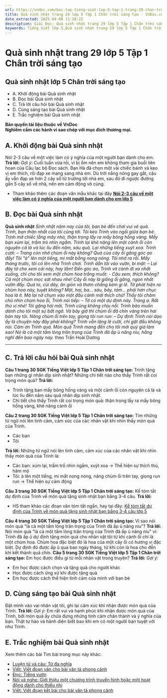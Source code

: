 ```yaml
---
url: https://vndoc.com/bai-tap-tieng-viet-lop-5-tap-1-trang-29-chan-troi-sang-tao-319168
title: Quà sinh nhật trang 29 lớp 5 Tập 1 Chân trời sáng tạo - VnDoc.com
date_extracted: 2025-04-08 11:28:22
description: Giải Đọc: Quà sinh nhật trang 29 lớp 5 Tập 1 Chân trời sáng tạo gồm các phần hướng dẫn giải chi tiết, đầy đủ nhất chỉ có trên VnDoc. Mời các bạn tham khảo.
keywords: Tiếng Việt lớp 5,Quà sinh nhật trang 29 lớp 5 Tập 1 Chân trời sáng tạo,Bài tập Tiếng Việt lớp 5 Tập 1 trang 29 Chân trời sáng tạo,Quà sinh nhật lớp 5 Chân trời sáng tạo,Tiếng Việt lớp 5 trang 29 Tập 1 Chân trời sáng tạo,Trả lời câu hỏi Quà sinh nhật,Đọc Quà sinh nhật lớp 5,Quà sinh nhật lớp 5 trang 29,Tiếng Việt lớp 5 Chân trời sáng tạo,Tiếng Việt lớp 5 Tập 1,sgk Tiếng Việt lớp 5
---
```


# Quà sinh nhật trang 29 lớp 5 Tập 1 Chân trời sáng tạo
## **Quà sinh nhật lớp 5 Chân trời sáng tạo**
  * A. Khởi động bài Quà sinh nhật
  * B. Đọc bài Quà sinh nhật
  * C. Trả lời câu hỏi bài Quà sinh nhật
  * D. Cùng sáng tạo bài Quà sinh nhật
  * E. Trắc nghiệm bài Quà sinh nhật

**Bản quyền tài liệu thuộc về VnDoc**  
**Nghiêm cấm các hành vi sao chép với mục đích thương mại.**
## **A. Khởi động bài Quà sinh nhật**
Nói 2-3 câu về một việc làm có ý nghĩa của một người bạn dành cho em.
**Trả lời:**
_Gợi ý:_
Cuối tuần vừa rồi, vì bị ốm nên em không tham gia buổi liên hoan của Câu lạc bộ Đọc  sách. Bạn Hà đã chọn một vài chiếc bánh và kẹo vị em thích, rồi đạp xe mang sang nhà em. Dù trời nắng nóng gay gắt, cậu ấy vẫn đạp xe hơn 2 cây số từ trường tới nhà em, sau đó đi ngược đường gần 5 cây số về nhà, nên em cảm động vô cùng.
  * Tham khảo thêm các đoạn văn mẫu khác tại đây [**Nói 2-3 câu về một việc làm có ý nghĩa của một người bạn dành cho em lớp 5**](<https://vndoc.com/noi-2-3-cau-ve-mot-viec-lam-co-y-nghia-cua-mot-nguoi-ban-danh-cho-em-lop-5-328725>)

## **B. Đọc bài Quà sinh nhật**
**Quà sinh nhật**
 _Sinh nhật năm nay của tôi, bạn bè đến chơi vui vẻ quá. Trinh, bạn thân nhất của tôi cũng tới. Tôi kéo Trinh vào ngồi giữa bạn bè. Trịnh mở chiếc lẵng mây nhỏ, thận trọng lấy ra mấy bông hồng vàng. Mấy bạn xúm lại, trầm trò nhìn ngắm. Trinh lại khẽ nâng lên một cành ổi còn nguyên cả lá và lúc lỉu đến năm, sáu quả. Lại những tiếng xuýt xoa. Trinh cười:_
_– Trang còn nhớ chùm ổi này không? Quả của cây ổi găng góc ao đấy\!_
_Tôi "à" lên một tiếng, mi mắt bỗng nong nóng. Tôi nhớ ra rồi. Mấy tháng trước, tôi có lên nhà Trinh chơi. Trinh dẫn tôi vào vườn, bí mật:_
_– Lại đây tớ cho xem cái này, hay lắm\!_
_Đến góc ao, Trinh vít cành đi xa nhất xuống, chỉ cho tôi xem một chùm hoa trắng muốt:_
_\- Cậu xem, thích không? Cả một chùm mọc sát nhau nhé\! Cây ổi này là giống ổi găng, ngon nhất vườn đấy. Quả to, cùi dày, ăn giòn và thơm chẳng kém gì lê. Tờ phát hiện ra chùm hoa này, tuyệt không? Một, hai, ba... sáu, bảy, tám... phải hơn chục hoa là ít. Mà lại nở chụm vào một đầu cành mới thích chứ\!_
_Thấy tôi chăm chú nhìn chùm hoa ổi, Trinh nói tiếp:_
_– Tớ có một dự định này. Trang ạ. Rất thú vị nhé\!_
_Tôi gặng hỏi mãi, Trinh cũng không chịu nổi. Trinh bảo muốn dành cho tôi một sự bất ngờ._
_Và bây giờ thì chùm ổi đã chín vàng trên hai bàn tay tôi. Nâng chùm ổi trên tay, giọng tôi run run:_
_– Dự định Trinh nói dạo ấy là chuyện này đây phải không?_
_Trinh vẫn lặng lẽ cười, chỉ gật đầu không nói. Cảm ơn Trinh quá. Món quả Trinh mang đến cho tôi mới quý giá làm sao\! Nó là cả một tấm lòng trân trọng của Trinh đã ấp ủ nâng niu, hằng nghĩ đến bao ngày nay._
theo Trần Hoài Dương
****
## **C. Trả lời câu hỏi bài Quà sinh nhật**
**Câu 1 trang 30 SGK Tiếng Việt lớp 5 Tập 1 Chân trời sáng tạo:** Trinh tặng bạn những gì nhân dịp sinh nhật? Những chi tiết nào cho thấy Trinh rất coi trọng món quà?
**Trả lời:**
  * Trinh tặng bạn mấy bông hồng vàng và một cành ổi còn nguyên cả lá và lúc lỉu đến năm sáu quả nhân dịp sinh nhật.
  * Chi tiết cho thấy Trinh rất coi trọng món quà: thận trọng lấy ra mấy bông hồng vàng, khẽ nâng cành ổi

**Câu 2 trang 30 SGK Tiếng Việt lớp 5 Tập 1 Chân trời sáng tạo:** Tìm những từ ngữ nói lên tình cảm, cảm xúc của các nhân vật khi nhìn thấy món quà của Trinh.
  * Các bạn
  * Tôi

**Trả lời:**
Những từ ngữ nói lên tình cảm, cảm xúc của các nhân vật khi nhìn thấy món quà của Trinh là:
  * Các bạn: xúm lại, trầm trồ nhìn ngắm, xuýt xoa → Thể hiện sự thích thú, hâm mộ
  * Tôi: à lên một tiếng, mi mắt nong nóng, nâng chùm ổi trên tay, giọng run run → Thể hiện sự cảm động

**Câu 3 trang 30 SGK Tiếng Việt lớp 5 Tập 1 Chân trời sáng tạo:** Kể tóm tắt dự định của Trinh về món  quà tặng sinh nhật bạn bằng 3-4 câu.
**Trả lời:**
  * HS tham khảo các đoạn văn tóm tắt ngắn, hay tại đây: [Kể tóm tắt dự định của Trinh về món quà tặng sinh nhật bạn bằng 3-4 câu lớp 5](<https://vndoc.com/ke-tom-tat-du-dinh-cua-trinh-ve-mon-qua-tang-sinh-nhat-ban-bang-3-4-cau-lop-5-328726>)

**Câu 4 trang 30 SGK Tiếng Việt lớp 5 Tập 1 Chân trời sáng tạo:** Vì sao nói món quà "là cả một tấm lòng trân trọng của Trinh đã ấp ủ nâng niu"?
**Trả lời:**
Nói món quà "là cả một tấm lòng trân trọng của Trinh đã ấp ủ nâng niu" vì: Trinh đã ấp ủ dự định tặng món quà cho nhân vật tôi từ khi cành ổi chỉ là một chùm hoa. Chùm hoa đặc biệt đó là hoa của một cây ổi có hương vị đặc biệt. Dự định đó được ấp ủ qua bao ngày tháng, từ khi còn là hoa cho đến khi kết thành quả chín.
**Câu 5 trang 30 SGK Tiếng Việt lớp 5 Tập 1 Chân trời sáng tạo:** Em học được điều gì từ mỗi nhân vật trong truyện?
**Trả lời:**
_Gợi ý:_
  * Em học được cách chọn và tặng quà cho người khác
  * Học được cách ứng xử khi được tặng quà
  * Em học được cách thể hiện tình cảm của mình với bạn bè

## **D. Cùng sáng tạo bài Quà sinh nhật**
Đặt mình vào vai nhân vật tôi, ghi lại cảm xúc khi nhận được món quà của Trinh.
**Trả lời:**
_Gợi ý:_
Em rất vui và hạnh phúc khi nhận được món quà của Trinh, bởi món quà ấy chứa đựng những tình cảm chân thành và ý nghĩa của bạn. Thật tự hào và hãnh diện biết bao khi em có một người bạn tuyệt vời như Trinh.
## **E. Trắc nghiệm bài Quà sinh nhật**
Xem thêm các bài Tìm bài trong mục này khác:
  * [Luyện từ và câu: Từ đa nghĩa](</luyen-tu-va-cau-lop-5-tu-nhieu-nghia-131753>)
  * [Viết: Viết đoạn văn cho bài văn tả phong cảnh](</bai-tap-tieng-viet-lop-5-tap-1-trang-32-chan-troi-sang-tao-319170>)
  * [Đọc: Tiếng vườn](</bai-tap-tieng-viet-lop-5-tap-1-trang-33-chan-troi-sang-tao-319182>)
  * [Nói và nghe: Giới thiệu một chương trình truyền hình hoặc một hoạt động dành cho thiếu nhi](</bai-tap-tieng-viet-lop-5-tap-1-trang-34-chan-troi-sang-tao-319186>)
  * [Viết: Viết đoạn kết bài cho bài văn tả phong cảnh](</bai-tap-tieng-viet-lop-5-tap-1-trang-35-chan-troi-sang-tao-319189>)

